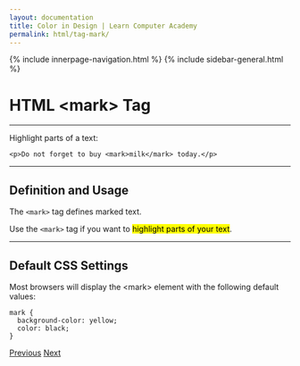 ```yaml
---
layout: documentation
title: Color in Design | Learn Computer Academy
permalink: html/tag-mark/
---
```

<div class="loader">
{% include innerpage-navigation.html %}
{% include sidebar-general.html %}
            <div class="page-content">
                <div class="content-wrapper">
                    <div class="row">
                        <div class="col-md-9 content">
                            <!-- Your content goes started here -->
                            <div class="doc-content">
                                <h1>HTML &lt;mark> Tag</h1>
                                <hr>
                                <p>Highlight parts of a text:</p>
                                <pre class="snippet"><code class="html">&lt;p>Do not forget to buy &lt;mark>milk&lt;/mark> today.&lt;/p></code></pre>
                                <hr>
                                <h2>Definition and Usage</h2>
                                <p>The <code>&lt;mark></code> tag defines marked text.</p>
                                <p>Use the <code>&lt;mark></code> tag if you want to <mark>highlight parts of your text</mark>.</p>
                                <hr>
                                <h2>Default CSS Settings</h2>
                                <p>Most browsers will display the &lt;mark> element with the following default values:</p>
                                <pre class="snippet"><code class="css">mark {
  background-color: yellow;
  color: black;
}</code></pre>
                            </div>
                            <!-- /.Your content goes ends here -->
                            <div class="footer-btn d-flex justify-content-between">
                                <a href="tag-main" class="btn"><i class="fas fa-arrow-circle-left"></i>Previous</a>
                                <a href="tag-nav" class="btn">Next<i class="fas fa-arrow-circle-right"></i></a>
                            </div>
                            <!-- /.End of footer button -->
                        </div>
                        <!-- Right Sidebar Start-->
                        <?php include '../includes/right-sidebar-innerpage.php'; ?>
                        <!-- Right-Sidebar End -->
                    </div>
                </div>

